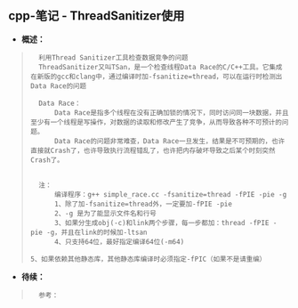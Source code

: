 ## cpp-笔记 - ThreadSanitizer使用
- **概述：**
>       利用Thread Sanitizer工具检查数据竞争的问题
>       ThreadSanitizer又叫TSan，是一个检查线程Data Race的C/C++工具。它集成在新版的gcc和clang中，通过编译时加-fsanitize=thread，可以在运行时检测出Data Race的问题
>
>       Data Race：
>           Data Race是指多个线程在没有正确加锁的情况下，同时访问同一块数据，并且至少有一个线程是写操作，对数据的读取和修改产生了竞争，从而导致各种不可预计的问题。
>           Data Race的问题非常难查，Data Race一旦发生，结果是不可预期的，也许直接就Crash了，也许导致执行流程错乱了，也许把内存破坏导致之后某个时刻突然Crash了。
>
>
>       注：
>           编译程序：g++ simple_race.cc -fsanitize=thread -fPIE -pie -g
>           1、除了加-fsanitize=thread外，一定要加-fPIE -pie
>           2、-g 是为了能显示文件名和行号
>           3、如果分生成obj(-c)和link两个步骤，每一步都加：thread -fPIE -pie -g，并且在link的时候加-ltsan
>           4、只支持64位，最好指定编译64位(-m64)
>           5、如果依赖其他静态库，其他静态库编译时必须指定-fPIC（如果不是请重编）
>
>
>
>
>
>
>
>
>
>

- **待续：**
>       参考：
>
>
>
>
>
>
>
>
>
>
>
>
>
>
>
>
>
